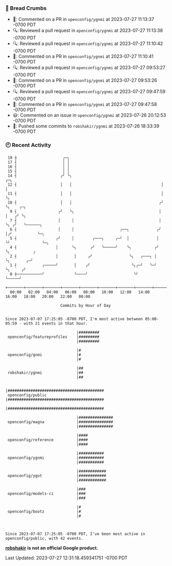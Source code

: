 ### 🍞 Bread Crumbs

 * 💬: Commented on a PR in  `openconfig/ygnmi` at 2023-07-27 11:13:37 -0700 PDT
 * 🔍: Reviewed a pull request in  `openconfig/ygnmi` at 2023-07-27 11:13:38 -0700 PDT
 * 🔍: Reviewed a pull request in  `openconfig/ygnmi` at 2023-07-27 11:10:42 -0700 PDT
 * 💬: Commented on a PR in  `openconfig/ygnmi` at 2023-07-27 11:10:41 -0700 PDT
 * 🔍: Reviewed a pull request in  `openconfig/ygnmi` at 2023-07-27 09:53:27 -0700 PDT
 * 💬: Commented on a PR in  `openconfig/ygnmi` at 2023-07-27 09:53:26 -0700 PDT
 * 🔍: Reviewed a pull request in  `openconfig/ygnmi` at 2023-07-27 09:47:59 -0700 PDT
 * 💬: Commented on a PR in  `openconfig/ygnmi` at 2023-07-27 09:47:58 -0700 PDT
 * 😃: Commented on an issue in `openconfig/ygnmi` at 2023-07-26 20:12:53 -0700 PDT
 * 🚢: Pushed some commits to `robshakir/ygnmi` at 2023-07-26 18:33:39 -0700 PDT

### 🕘 Recent Activity
```
 19 ┼                    ╭─╮
 17 ┤                    │ │
 16 ┤                    │ │
 15 ┤                    │ │
 14 ┤                   ╭╯ ╰╮                                       ╭─╮
 12 ┤                   │   │                                       │ │
 11 ┤                   │   │                                       │ ╰╮
 10 ┤                   │   │                                      ╭╯  ╰╮    ╭─╮
  9 ┤                  ╭╯   ╰╮                                     │    │   ╭╯ ╰╮
  7 ┤                  │     │                                     │    ╰╮ ╭╯   ╰──────╮
  6 ┤                  │     │                    ╭──╮            ╭╯     │╭╯           ╰─╮
  5 ┤                 ╭╯     │        ╭───╮     ╭─╯  │            │      ╰╯              ╰─╮
  4 ┤                 │      ╰╮      ╭╯   ╰─────╯    ╰╮          ╭╯                        ╰╮          ╭
  2 ┤                 │       │     ╭╯                ╰╮   ╭───╮ │                          ╰╮       ╭─╯
  1 ┤           ╭─────╯       │    ╭╯                  ╰╮╭─╯   ╰─╯                           ╰╮     ╭╯
  0 ┼───────────╯             ╰────╯                    ╰╯                                    ╰─────╯
    +───────+───────+───────+───────+───────+───────+───────+───────+───────+───────+───────+───────+────
  00:00   02:00   04:00   06:00   08:00   10:00   12:00   14:00   16:00   18:00   20:00   22:00   00:00   

						Commits by Hour of Day


Since 2023-07-07 17:25:05 -0700 PDT, I'm most active between 05:00-05:59 - with 21 events in that hour.

```



```
                               |#########
 openconfig/featureprofiles    |#########
                               |#########

                               |#
 openconfig/gnmi               |#
                               |#

                               |##
 robshakir/ygnmi               |##
                               |##

                               |##########################################
 openconfig/public             |##########################################
                               |##########################################

                               |###############
 openconfig/magna              |###############
                               |###############

                               |####
 openconfig/reference          |####
                               |####

                               |###########
 openconfig/ygnmi              |###########
                               |###########

                               |############
 openconfig/ygot               |############
                               |############

                               |###
 openconfig/models-ci          |###
                               |###

                               |#
 openconfig/bootz              |#
                               |#



Since 2023-07-07 17:25:05 -0700 PDT, I've been most active in openconfig/public, with 42 events.

```
**[robshakir](mailto:robjs@google.com) is not an official Google product.**  


Last Updated: 2023-07-27 12:31:18.459341751 -0700 PDT
